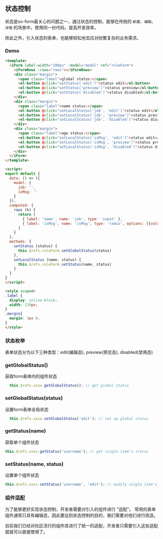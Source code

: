 ## 状态控制

状态是so-form最关心的问题之一，通过状态的控制，能够在传统的 `新建`、`编辑`、`详情` 的场景中，使用同一份代码，提高开发效率。

除此之外，引入状态的表单，也能够轻松地去应对纷繁复杂的业务需求。

### Demo

<box>
  <vuecode md>
    <div slot="demo">
      <demos-status></demos-status>
    </div>
    <div slot="code">

```html
<template>
  <iForm label-width="100px" :model="model" ref="ruleForm">
    <iFormRows :rows="rows"></iFormRows>
    <div class="margin">
      <span class="label">global status:</span>
      <el-button @click="setStatus('edit')">status edit</el-button>
      <el-button @click="setStatus('preview')">status preview</el-button>
      <el-button @click="setStatus('disabled')">status disabled</el-button>
    </div>
    <div class="margin">
      <span class="label">name status:</span>
      <el-button @click="setLocalStatus('job', 'edit')">status edit</el-button>
      <el-button @click="setLocalStatus('job', 'preview')">status preview</el-button>
      <el-button @click="setLocalStatus('job', 'disabled')">status disabled</el-button>
    </div>
    <div class="margin">
      <span class="label">age status:</span>
      <el-button @click="setLocalStatus('isMsg', 'edit')">status edit</el-button>
      <el-button @click="setLocalStatus('isMsg', 'preview')">status preview</el-button>
      <el-button @click="setLocalStatus('isMsg', 'disabled')">status disabled</el-button>
    </div>
  </iForm>
</template>

<script>
export default {
  data: () => ({
    model: {
      job: '',
      isMsg: ''
    }
  }),
  computed: {
    rows (h) {
      return [
        { label: 'name', name: 'job', type: 'input' },
        { label: 'isMsg', name: 'isMsg', type: 'radio', options: [{value: 1, name: '否'}, {value: 2, name:'是'}]}
      ]
    }
  },
  methods: {
    setStatus (status) {
      this.$refs.ruleForm.setGlobalStatus(status)
    },
    setLocalStatus (name, status) {
      this.$refs.ruleForm.setStatus(name, status)
    }
  }
}
</script>

<style scoped>
.label {
  display: inline-block;
  width: 120px;
}
.margin{
  margin: 5px 0;
}
</style>
```

  </div>
  </vuecode>
</box>

### 状态枚举
表单状态分为以下三种类型：edit(编辑态), preview(预览态), disabled(禁用态)

### getGlobalStatus()
获取form表单内的组件状态

```js
  this.$refs.xxxx.getGlobalStatus(); // get global status
```

### setGlobalStatus(status)
设置form表单全局状态

```js
  this.$refs.xxxx.setGlobalStatus('edit'); // set up global status
```

### getStatus(name)
获取单个组件状态

```js
this.$refs.xxxx.getStatus('username'); // get single item's status
```

### setStatus(name, status)
设置单个组件状态

```js
this.$refs.xxxx.setStatus('username', 'edit'); // modify single item's status
```

### 组件适配
为了能够更好实现状态控制，开发者需要对引入的组件进行 "适配"。 常用的表单组件通常只具有编辑态，因此要达到状态控制的目的，我们需要对他们进行改造。

目前我们已经对社区流行的组件库进行了统一的适配，开发者只需要引入这些适配层就可以直接使用了。
